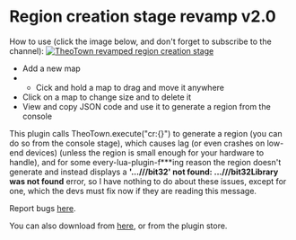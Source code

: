 # Region creation stage revamp v2.0
How to use (click the image below, and don't forget to subscribe to the channel):
[![TheoTown revamped region creation stage](https://i.ytimg.com/vi_webp/bEsFcV3eU2g/mqdefault.webp)](https://www.youtube.com/watch?v=eqtgTSUP5Qs)

- Add a new map
- - Cick and hold a map to drag and move it anywhere
- Click on a map to change size and to delete it
- View and copy JSON code and use it to generate a region from the console

This plugin calls TheoTown.execute("cr:{}") to generate a region (you can do so from the console stage), which causes lag (or even crashes on low-end devices) (unless the region is small enough for your hardware to handle), and for some every-lua-plugin-f***ing reason the region doesn't generate and instead displays a **'...///bit32' not found: ...///bit32Library was not found** error, so I have nothing to do about these issues, except for one, which the devs must fix now if they are reading this message.

Report bugs [here](https://github.com/TA874/Region-creation-stage-revamp/issues).

You can also download from [here](https://forum.theotown.com/viewtopic.php?f=73&t=16224), or from the plugin store.
